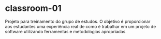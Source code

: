 # classroom-01
Projeto para treinamento do grupo de estudos.
O objetivo é proporcionar aos estudantes uma experiência real de como é trabalhar em um projeto de software utilizando ferramentas e metodologias apropriadas.
